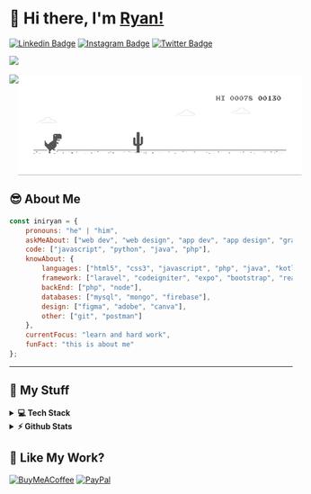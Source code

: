 # 👋 Hi there, I'm [Ryan!](https://github.com/iniryan/)

[![Linkedin Badge](https://img.shields.io/badge/-LinkedIn-0e76a8?style=flat-square&logo=Linkedin&logoColor=white)](https://www.linkedin.com/in/ryan-adi-saputra-0b058b1b3)
[![Instagram Badge](https://img.shields.io/badge/-Instagram-e4405f?style=flat-square&logo=Instagram&logoColor=white)](https://instagram.com/iniryanaja/)
[![Twitter Badge](https://img.shields.io/badge/-Twitter-00acee?style=flat-square&logo=Twitter&logoColor=white)](https://twitter.com/miegelass0000)

[![](https://visitcount.itsvg.in/api?id=iniryan&icon=5&color=0)](https://visitcount.itsvg.in)

<div style="display: flex; flex-direction: row;">
    <img height="180em" src="https://media.giphy.com/media/Cmr1OMJ2FN0B2/giphy.gif" />
    <img height="180em" src="https://github.com/iniryan/iniryan/blob/main/dino.gif" />
</div>

## 😎 About Me

```javascript
const iniryan = {
    pronouns: "he" | "him",
    askMeAbout: ["web dev", "web design", "app dev", "app design", "graphic design"],
    code: ["javascript", "python", "java", "php"],
    knowAbout: {
        languages: ["html5", "css3", "javascript", "php", "java", "kotlin", "python"],
        framework: ["laravel", "codeigniter", "expo", "bootstrap", "react"]
        backEnd: ["php", "node"],
        databases: ["mysql", "mongo", "firebase"],
        design: ["figma", "adobe", "canva"],
        other: ["git", "postman"]
    },
    currentFocus: "learn and hard work",
    funFact: "this is about me"
};
```
---
## 🎠 My Stuff
<details>
  <summary><b>💻 Tech Stack</b></summary>
  <br />
  
![Java](https://img.shields.io/badge/java-%23ED8B00.svg?style=for-the-badge&logo=openjdk&logoColor=white) ![JavaScript](https://img.shields.io/badge/javascript-%23323330.svg?style=for-the-badge&logo=javascript&logoColor=%23F7DF1E) ![HTML5](https://img.shields.io/badge/html5-%23E34F26.svg?style=for-the-badge&logo=html5&logoColor=white) ![Kotlin](https://img.shields.io/badge/kotlin-%237F52FF.svg?style=for-the-badge&logo=kotlin&logoColor=white) ![CSS3](https://img.shields.io/badge/css3-%231572B6.svg?style=for-the-badge&logo=css3&logoColor=white) ![PHP](https://img.shields.io/badge/php-%23777BB4.svg?style=for-the-badge&logo=php&logoColor=white) ![Code-Igniter](https://img.shields.io/badge/CodeIgniter-%23EF4223.svg?style=for-the-badge&logo=codeIgniter&logoColor=white) ![Expo](https://img.shields.io/badge/expo-1C1E24?style=for-the-badge&logo=expo&logoColor=#D04A37) ![Express.js](https://img.shields.io/badge/express.js-%23404d59.svg?style=for-the-badge&logo=express&logoColor=%2361DAFB) ![jQuery](https://img.shields.io/badge/jquery-%230769AD.svg?style=for-the-badge&logo=jquery&logoColor=white) ![Laravel](https://img.shields.io/badge/laravel-%23FF2D20.svg?style=for-the-badge&logo=laravel&logoColor=white) ![NPM](https://img.shields.io/badge/NPM-%23CB3837.svg?style=for-the-badge&logo=npm&logoColor=white) ![NodeJS](https://img.shields.io/badge/node.js-6DA55F?style=for-the-badge&logo=node.js&logoColor=white) ![React](https://img.shields.io/badge/react-%2320232a.svg?style=for-the-badge&logo=react&logoColor=%2361DAFB) ![React Native](https://img.shields.io/badge/react_native-%2320232a.svg?style=for-the-badge&logo=react&logoColor=%2361DAFB) ![Strapi](https://img.shields.io/badge/strapi-%232E7EEA.svg?style=for-the-badge&logo=strapi&logoColor=white) ![Apache](https://img.shields.io/badge/apache-%23D42029.svg?style=for-the-badge&logo=apache&logoColor=white) ![MySQL](https://img.shields.io/badge/mysql-%2300000f.svg?style=for-the-badge&logo=mysql&logoColor=white) ![MongoDB](https://img.shields.io/badge/MongoDB-%234ea94b.svg?style=for-the-badge&logo=mongodb&logoColor=white) ![GIT](https://img.shields.io/badge/Git-fc6d26?style=for-the-badge&logo=git&logoColor=white) ![Postman](https://img.shields.io/badge/Postman-FF6C37?style=for-the-badge&logo=postman&logoColor=white) ![Adobe](https://img.shields.io/badge/adobe-%23FF0000.svg?style=for-the-badge&logo=adobe&logoColor=white) ![Figma](https://img.shields.io/badge/figma-%23F24E1E.svg?style=for-the-badge&logo=figma&logoColor=white) ![Canva](https://img.shields.io/badge/Canva-%2300C4CC.svg?style=for-the-badge&logo=Canva&logoColor=white) 

</details>

<details>
   <summary><b>⚡ Github Stats</b></summary> 

  <br />
  <img height="180em" src="https://github-readme-streak-stats.herokuapp.com/?user=iniryan&theme=vision-friendly-dark&hide_border=false" /> 
  <!-- <img height="180em" src="https://github-readme-stats.vercel.app/api?username=iniryan&theme=vision-friendly-dark&show_icons=true&hide_border=true&count_private=true&include_all_commits=true" /> -->
  <img height="180em" src="https://github-readme-stats.vercel.app/api/top-langs/?username=iniryan&theme=vision-friendly-dark&exclude_repo=KNN-Image-Classification&show_icons=true&hide_border=false&layout=compact&langs_count=8"/>
</details>

## 🍵 Like My Work?
[![BuyMeACoffee](https://img.shields.io/badge/Buy%20Me%20a%20Coffee-ffdd00?style=for-the-badge&logo=buy-me-a-coffee&logoColor=black)](https://www.buymeacoffee.com/ryanadi) [![PayPal](https://img.shields.io/badge/PayPal-00457C?style=for-the-badge&logo=paypal&logoColor=white)](https://www.paypal.me/RyanAdi031202) 
